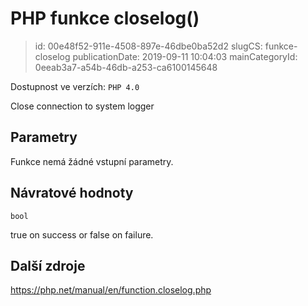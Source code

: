 PHP funkce closelog()
================================

> id: 00e48f52-911e-4508-897e-46dbe0ba52d2
> slugCS: funkce-closelog
> publicationDate: 2019-09-11 10:04:03
> mainCategoryId: 0eeab3a7-a54b-46db-a253-ca6100145648

Dostupnost ve verzích: `PHP 4.0`

Close connection to system logger


Parametry
--------------

Funkce nemá žádné vstupní parametry.

Návratové hodnoty
----------------

`bool`

true on success or false on failure.

Další zdroje
------------

https://php.net/manual/en/function.closelog.php
